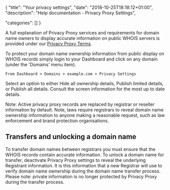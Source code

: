 
{
"title": "Your privacy settings",
"date": "2018-10-25T18:18:12+01:00",
"description": "Help documentation - Privacy Proxy Settings",

"categories": []
}

A full explanation of Privacy Proxy services and requirements for domain name owners to display accurate information on public WHOIS servers is provided under our [Privacy Proxy Terms](/terms/privacy-proxy-terms). 

To protect your domain name ownership information from public display on WHOIS records simply login to your Dashboard and click on any domain (under the 'Domains' menu item).

    From Dashboard > Domains > example.com > Privacy Settings

Select an option to either Hide all ownership details, Publish limited details, or Publish all details.  Consult the screen information for the most up to date details.

Note: Active privacy proxy records are replaced by registrar or reseller information by default. Note,  laws require registrars to reveal domain name ownership information to anyone making a reasonable request, such as law enforcement and brand protection organisations.

## Transfers and unlocking a domain name
To transfer domain names between registrars you must ensure that the WHOIS records contain accurate information.  To unlock a domain name for transfer, deactivate Privacy Proxy settings to reveal the underlying Registrant information.  It is this information that a new Registrar will use to verify domain name ownership during the domain name transfer process.  Please note: private information is no longer protected by Privacy Proxy during the transfer process.
